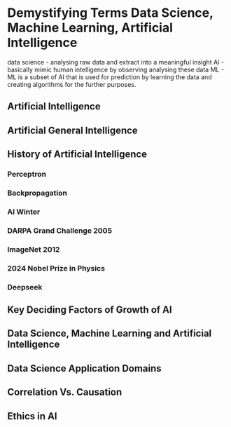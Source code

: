 # Demystifying Terms Data Science, Machine Learning, Artificial Intelligence
  data science - analysing raw data and extract into a meaningful insight 
  AI - basically mimic human intelligence by observing analysing these data 
  ML - ML is a subset of AI that is used for prediction by learning the data and creating algorithms for the further purposes.
## Artificial Intelligence
## Artificial General Intelligence
## History of Artificial Intelligence
### Perceptron
### Backpropagation
### AI Winter
### DARPA Grand Challenge 2005
### ImageNet 2012
### 2024 Nobel Prize in Physics
### Deepseek
## Key Deciding Factors of Growth of AI
## Data Science, Machine Learning and Artificial Intelligence
## Data Science Application Domains
## Correlation Vs. Causation
## Ethics in AI

